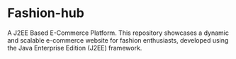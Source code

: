 # Fashion-hub
A J2EE Based E-Commerce Platform. This repository showcases a dynamic and scalable e-commerce website for fashion enthusiasts, developed using the Java  Enterprise Edition (J2EE) framework.
